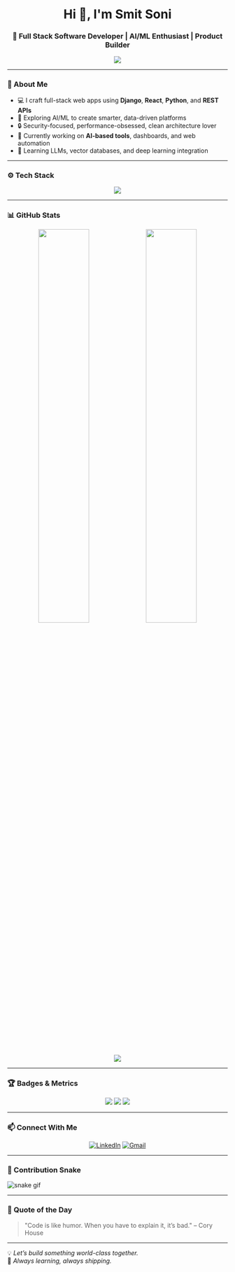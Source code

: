 <!-- README.md -->

<h1 align="center">Hi 👋, I'm Smit Soni</h1>
<h3 align="center">🚀 Full Stack Software Developer | AI/ML Enthusiast | Product Builder</h3>

<p align="center">
  <img src="https://readme-typing-svg.herokuapp.com?color=00BFFF&size=22&center=true&vCenter=true&lines=%20Clean+Code+%7C+Smart+Products+%7C+Scalable+Systems;AI+%2B+Web+Fusion;Let's+Build+the+Future+of+Tech!" />
</p>


---

### 🧠 About Me

- 💻 I craft full-stack web apps using **Django**, **React**, **Python**, and **REST APIs**
- 🧠 Exploring AI/ML to create smarter, data-driven platforms
- 🔒 Security-focused, performance-obsessed, clean architecture lover
- 🚀 Currently working on **AI-based tools**, dashboards, and web automation
- 🌱 Learning LLMs, vector databases, and deep learning integration

---

### ⚙️ Tech Stack

<p align="center">
  <img src="https://skillicons.dev/icons?i=python,django,react,js,ts,html,css,tailwind,git,github,mysql,postgres,vscode,postman,figma" />
</p>

---

### 📊 GitHub Stats

<p align="center">
  <img width="48%" src="https://github-readme-stats.vercel.app/api?username=smitsoni07&show_icons=true&theme=tokyonight&hide_border=true&count_private=true" />
  <img width="48%" src="https://streak-stats.demolab.com?user=smitsoni07&theme=tokyonight&hide_border=true" />
</p>

<p align="center">
  <img src="https://github-readme-activity-graph.vercel.app/graph?username=smitsoni07&theme=tokyo-night&hide_border=true" />
</p>


---

### 🏆 Badges & Metrics

<p align="center">
  <img src="https://img.shields.io/github/followers/smitsoni07?label=Followers&style=social" />
  <img src="https://img.shields.io/github/stars/smitsoni07?style=social" />
  <img src="https://komarev.com/ghpvc/?username=smitsoni07&label=Profile+Views&color=blue&style=flat-square" />
</p>

---

### 📫 Connect With Me

<p align="center">
  <a href="https://linkedin.com/in/smitsoni-" target="_blank"><img alt="LinkedIn" src="https://img.shields.io/badge/LinkedIn-blue?logo=linkedin&logoColor=white" /></a>
  <a href="mailto:smitsoni997@gmail.com"><img alt="Gmail" src="https://img.shields.io/badge/Email-D14836?logo=gmail&logoColor=white" /></a>
</p>

---

### 🐍 Contribution Snake

![snake gif](https://github.com/smitsoni07/smitsoni07/blob/output/github-contribution-grid-snake.svg)

---

### 💬 Quote of the Day

> "Code is like humor. When you have to explain it, it’s bad." – Cory House

---

💡 *Let’s build something world-class together.*  
🎯 *Always learning, always shipping.*

